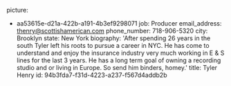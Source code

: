 picture:
  - aa53615e-d21a-422b-a191-4b3ef9298071
job: Producer
email_address: thenry@scottishamerican.com
phone_number: 718-906-5320
city: Brooklyn
state: New York
biography: 'After spending 26 years in the south Tyler left his roots to pursue a career in NYC. He has come to understand and enjoy the insurance industry very much working in E & S lines for the last 3 years. He has a long term goal of owning a recording studio and or living in Europe. So send him binders, homey.'
title: Tyler Henry
id: 94b3fda7-f31d-4223-a237-f567d4addb2b
